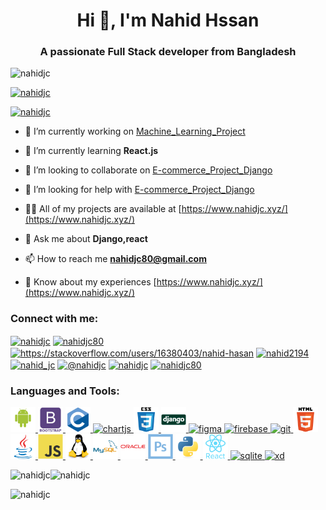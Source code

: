 <h1 align="center">Hi 👋, I'm Nahid Hssan</h1>
<h3 align="center">A passionate Full Stack developer from Bangladesh</h3>

<p align="left"> <img src="https://komarev.com/ghpvc/?username=nahidjc&label=Profile%20views&color=0e75b6&style=flat"
        alt="nahidjc" /> </p>

<p align="left"> <a href="https://github.com/ryo-ma/github-profile-trophy"><img
            src="https://github-profile-trophy.vercel.app/?username=nahidjc" alt="nahidjc" /></a> </p>

<p align="left"> <a href="https://twitter.com/nahidjc" target="blank"><img
            src="https://img.shields.io/twitter/follow/nahidjc?logo=twitter&style=for-the-badge" alt="nahidjc" /></a>
</p>

- 🔭 I’m currently working on [Machine_Learning_Project](https://github.com/Nahidjc/Machine_Learning)

- 🌱 I’m currently learning **React.js**

- 👯 I’m looking to collaborate on [E-commerce_Project_Django](https://github.com/Nahidjc/E-commerce_Project_Django)

- 🤝 I’m looking for help with [E-commerce_Project_Django](https://github.com/Nahidjc/E-commerce_Project_Django)

- 👨‍💻 All of my projects are available at [https://www.nahidjc.xyz/](https://www.nahidjc.xyz/)

- 💬 Ask me about **Django,react**

- 📫 How to reach me **nahidjc80@gmail.com**

- 📄 Know about my experiences [https://www.nahidjc.xyz/](https://www.nahidjc.xyz/)

<h3 align="left">Connect with me:</h3>
<p align="left">
    <a href="https://twitter.com/nahidjc" target="blank"><img align="center"
            src="https://raw.githubusercontent.com/rahuldkjain/github-profile-readme-generator/master/src/images/icons/Social/twitter.svg"
            alt="nahidjc" height="30" width="40" /></a>
    <a href="https://linkedin.com/in/nahidjc80" target="blank"><img align="center"
            src="https://raw.githubusercontent.com/rahuldkjain/github-profile-readme-generator/master/src/images/icons/Social/linked-in-alt.svg"
            alt="nahidjc80" height="30" width="40" /></a>
    <a href="https://stackoverflow.com/users/https://stackoverflow.com/users/16380403/nahid-hasan" target="blank"><img
            align="center"
            src="https://raw.githubusercontent.com/rahuldkjain/github-profile-readme-generator/master/src/images/icons/Social/stack-overflow.svg"
            alt="https://stackoverflow.com/users/16380403/nahid-hasan" height="30" width="40" /></a>
    <a href="https://fb.com/nahid2194" target="blank"><img align="center"
            src="https://raw.githubusercontent.com/rahuldkjain/github-profile-readme-generator/master/src/images/icons/Social/facebook.svg"
            alt="nahid2194" height="30" width="40" /></a>
    <a href="https://instagram.com/nahid_jc" target="blank"><img align="center"
            src="https://raw.githubusercontent.com/rahuldkjain/github-profile-readme-generator/master/src/images/icons/Social/instagram.svg"
            alt="nahid_jc" height="30" width="40" /></a>
    <a href="https://medium.com/@nahidjc" target="blank"><img align="center"
            src="https://raw.githubusercontent.com/rahuldkjain/github-profile-readme-generator/master/src/images/icons/Social/medium.svg"
            alt="@nahidjc" height="30" width="40" /></a>
    <a href="https://www.youtube.com/c/nahidjc" target="blank"><img align="center"
            src="https://raw.githubusercontent.com/rahuldkjain/github-profile-readme-generator/master/src/images/icons/Social/youtube.svg"
            alt="nahidjc" height="30" width="40" /></a>
    <a href="https://www.hackerrank.com/nahidjc80" target="blank"><img align="center"
            src="https://raw.githubusercontent.com/rahuldkjain/github-profile-readme-generator/master/src/images/icons/Social/hackerrank.svg"
            alt="nahidjc80" height="30" width="40" /></a>
</p>

<h3 align="left">Languages and Tools:</h3>
<p align="left"> <a href="https://developer.android.com" target="_blank"> <img
            src="https://raw.githubusercontent.com/devicons/devicon/master/icons/android/android-original-wordmark.svg"
            alt="android" width="40" height="40" /> </a> <a href="https://getbootstrap.com" target="_blank"> <img
            src="https://raw.githubusercontent.com/devicons/devicon/master/icons/bootstrap/bootstrap-plain-wordmark.svg"
            alt="bootstrap" width="40" height="40" /> </a> <a href="https://www.cprogramming.com/" target="_blank"> <img
            src="https://raw.githubusercontent.com/devicons/devicon/master/icons/c/c-original.svg" alt="c" width="40"
            height="40" /> </a> <a href="https://www.chartjs.org" target="_blank"> <img
            src="https://www.chartjs.org/media/logo-title.svg" alt="chartjs" width="40" height="40" /> </a> <a
        href="https://www.w3schools.com/css/" target="_blank"> <img
            src="https://raw.githubusercontent.com/devicons/devicon/master/icons/css3/css3-original-wordmark.svg"
            alt="css3" width="40" height="40" /> </a> <a href="https://www.djangoproject.com/" target="_blank"> <img
            src="https://raw.githubusercontent.com/devicons/devicon/master/icons/django/django-original.svg"
            alt="django" width="40" height="40" /> </a> <a href="https://www.figma.com/" target="_blank"> <img
            src="https://www.vectorlogo.zone/logos/figma/figma-icon.svg" alt="figma" width="40" height="40" /> </a> <a
        href="https://firebase.google.com/" target="_blank"> <img
            src="https://www.vectorlogo.zone/logos/firebase/firebase-icon.svg" alt="firebase" width="40" height="40" />
    </a> <a href="https://git-scm.com/" target="_blank"> <img
            src="https://www.vectorlogo.zone/logos/git-scm/git-scm-icon.svg" alt="git" width="40" height="40" /> </a> <a
        href="https://www.w3.org/html/" target="_blank"> <img
            src="https://raw.githubusercontent.com/devicons/devicon/master/icons/html5/html5-original-wordmark.svg"
            alt="html5" width="40" height="40" /> </a> <a href="https://www.java.com" target="_blank"> <img
            src="https://raw.githubusercontent.com/devicons/devicon/master/icons/java/java-original.svg" alt="java"
            width="40" height="40" /> </a> <a href="https://developer.mozilla.org/en-US/docs/Web/JavaScript"
        target="_blank"> <img
            src="https://raw.githubusercontent.com/devicons/devicon/master/icons/javascript/javascript-original.svg"
            alt="javascript" width="40" height="40" /> </a> <a href="https://www.linux.org/" target="_blank"> <img
            src="https://raw.githubusercontent.com/devicons/devicon/master/icons/linux/linux-original.svg" alt="linux"
            width="40" height="40" /> </a> <a href="https://www.mysql.com/" target="_blank"> <img
            src="https://raw.githubusercontent.com/devicons/devicon/master/icons/mysql/mysql-original-wordmark.svg"
            alt="mysql" width="40" height="40" /> </a> <a href="https://www.oracle.com/" target="_blank"> <img
            src="https://raw.githubusercontent.com/devicons/devicon/master/icons/oracle/oracle-original.svg"
            alt="oracle" width="40" height="40" /> </a> <a href="https://www.photoshop.com/en" target="_blank"> <img
            src="https://raw.githubusercontent.com/devicons/devicon/master/icons/photoshop/photoshop-line.svg"
            alt="photoshop" width="40" height="40" /> </a> <a href="https://www.python.org" target="_blank"> <img
            src="https://raw.githubusercontent.com/devicons/devicon/master/icons/python/python-original.svg"
            alt="python" width="40" height="40" /> </a> <a href="https://reactjs.org/" target="_blank"> <img
            src="https://raw.githubusercontent.com/devicons/devicon/master/icons/react/react-original-wordmark.svg"
            alt="react" width="40" height="40" /> </a> <a href="https://www.sqlite.org/" target="_blank"> <img
            src="https://www.vectorlogo.zone/logos/sqlite/sqlite-icon.svg" alt="sqlite" width="40" height="40" /> </a>
    <a href="https://www.adobe.com/products/xd.html" target="_blank"> <img
            src="https://cdn.worldvectorlogo.com/logos/adobe-xd.svg" alt="xd" width="40" height="40" /> </a>
</p>





<p><img style="float: left" src="https://github-readme-streak-stats.herokuapp.com/?user=nahidjc&theme=radical"
        alt="nahidjc" /></p>

<p>&nbsp;<img style="float: left"
        src="https://github-readme-stats.vercel.app/api?username=nahidjc&show_icons=true&locale=en&theme=radical"
        alt="nahidjc" /></p>

<p><img align="left"
        src="https://github-readme-stats.vercel.app/api/top-langs?username=nahidjc&show_icons=true&locale=en&layout=compact&theme=radical"
        alt="nahidjc" /></p>
